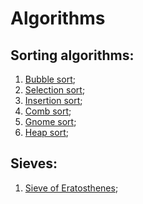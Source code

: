 # Algorithms

## Sorting algorithms:

1. [Bubble sort](https://github.com/Oleh-Hrytsyk/Algorithms/tree/master/Bubble_sort);
2. [Selection sort](https://github.com/Oleh-Hrytsyk/Algorithms/tree/master/Selection_sort);
3. [Insertion sort](https://github.com/Oleh-Hrytsyk/Algorithms/tree/master/Insertion_sort);
4. [Comb sort](https://github.com/Oleh-Hrytsyk/Algorithms/tree/master/Comb_sort);
5. [Gnome sort](https://github.com/Oleh-Hrytsyk/Algorithms/tree/master/Gnome_sort);
6. [Heap sort](https://github.com/Oleh-Hrytsyk/Algorithms/tree/master/Heap_sort);

## Sieves:

1. [Sieve of Eratosthenes](https://github.com/Oleh-Hrytsyk/Algorithms/tree/master/Sieve_of_eratosthenes);